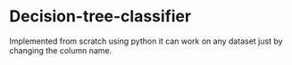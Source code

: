 # Decision-tree-classifier
Implemented from scratch using python
it can work on any dataset just by changing the column name.
